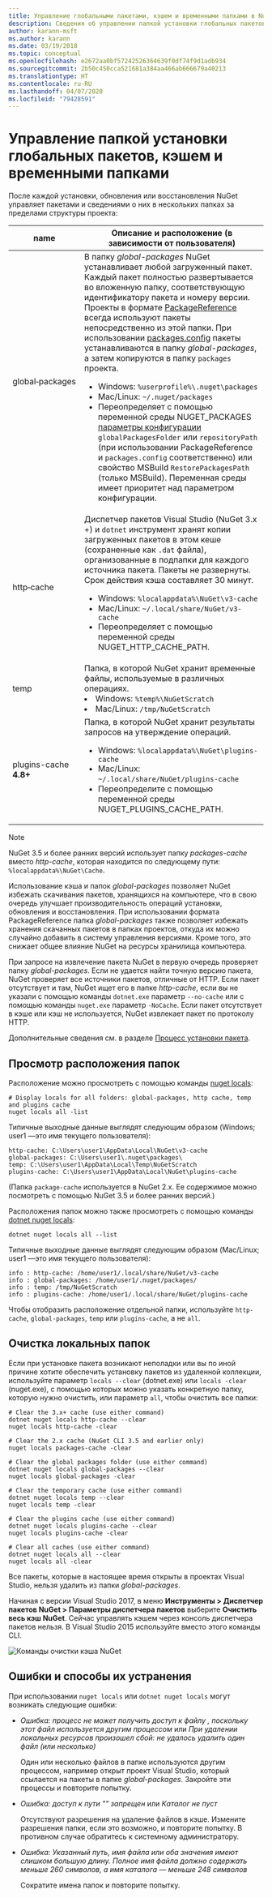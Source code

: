 ```yaml
---
title: Управление глобальными пакетами, кэшем и временными папками в NuGet
description: Сведения об управлении папкой установки глобальных пакетов, кэшем и временными папками на компьютере, которые используются при установке, восстановлении и обновлении пакетов.
author: karann-msft
ms.author: karann
ms.date: 03/19/2018
ms.topic: conceptual
ms.openlocfilehash: e2672aa0bf57242526364639f0df74f9d1adb934
ms.sourcegitcommit: 2b50c450cca521681a384aa466ab666679a40213
ms.translationtype: HT
ms.contentlocale: ru-RU
ms.lasthandoff: 04/07/2020
ms.locfileid: "79428591"
---
```

# <a name="managing-the-global-packages-cache-and-temp-folders"></a>Управление папкой установки глобальных пакетов, кэшем и временными папками

После каждой установки, обновления или восстановления NuGet управляет пакетами и сведениями о них в нескольких папках за пределами структуры проекта:

| name | Описание и расположение (в зависимости от пользователя)|
| --- | --- |
| global&#8209;packages | В папку *global-packages* NuGet устанавливает любой загруженный пакет. Каждый пакет полностью развертывается во вложенную папку, соответствующую идентификатору пакета и номеру версии. Проекты в формате [PackageReference](package-references-in-project-files.md) всегда используют пакеты непосредственно из этой папки. При использовании [packages.config](../reference/packages-config.md) пакеты устанавливаются в папку *global-packages*, а затем копируются в папку `packages` проекта.<br/><ul><li>Windows: `%userprofile%\.nuget\packages`</li><li>Mac/Linux: `~/.nuget/packages`</li><li>Переопределяет с помощью переменной среды NUGET_PACKAGES [параметры конфигурации](../reference/nuget-config-file.md#config-section) `globalPackagesFolder` или `repositoryPath` (при использовании PackageReference и `packages.config` соответственно) или свойство MSBuild `RestorePackagesPath` (только MSBuild). Переменная среды имеет приоритет над параметром конфигурации.</li></ul> |
| http&#8209;cache | Диспетчер пакетов Visual Studio (NuGet 3.x +) и `dotnet` инструмент хранят копии загруженных пакетов в этом кеше (сохраненные как `.dat` файла), организованные в подпапки для каждого источника пакета. Пакеты не развернуты. Срок действия кэша составляет 30 минут.<br/><ul><li>Windows: `%localappdata%\NuGet\v3-cache`</li><li>Mac/Linux: `~/.local/share/NuGet/v3-cache`</li><li>Переопределяет с помощью переменной среды NUGET_HTTP_CACHE_PATH.</li></ul> |
| temp | Папка, в которой NuGet хранит временные файлы, используемые в различных операциях.<br/><li>Windows: `%temp%\NuGetScratch`</li><li>Mac/Linux: `/tmp/NuGetScratch`</li></ul> |
| plugins-cache **4.8+** | Папка, в которой NuGet хранит результаты запросов на утверждение операций.<br/><ul><li>Windows: `%localappdata%\NuGet\plugins-cache`</li><li>Mac/Linux: `~/.local/share/NuGet/plugins-cache`</li><li>Переопределите с помощью переменной среды NUGET_PLUGINS_CACHE_PATH.</li></ul> |

> [!Note]
> NuGet 3.5 и более ранних версий использует папку *packages-cache* вместо *http-cache*, которая находится по следующему пути: `%localappdata%\NuGet\Cache`.

Использование кэша и папок *global-packages* позволяет NuGet избежать скачивания пакетов, хранящихся на компьютере, что в свою очередь улучшает производительность операций установки, обновления и восстановления. При использовании формата PackageReference папка *global-packages* также позволяет избежать хранения скачанных пакетов в папках проектов, откуда их можно случайно добавить в систему управления версиями. Кроме того, это снижает общее влияние NuGet на ресурсы хранилища компьютера.

При запросе на извлечение пакета NuGet в первую очередь проверяет папку *global-packages*. Если не удается найти точную версию пакета, NuGet проверяет все источники пакетов, отличные от HTTP. Если пакет отсутствует и там, NuGet ищет его в папке *http-cache*, если вы не указали с помощью команды `dotnet.exe` параметр `--no-cache` или с помощью команды `nuget.exe` параметр `-NoCache`. Если пакет отсутствует в кэше или кэш не используется, NuGet извлекает пакет по протоколу HTTP.

Дополнительные сведения см. в разделе [Процесс установки пакета](../concepts/package-installation-process.md).

## <a name="viewing-folder-locations"></a>Просмотр расположения папок

Расположение можно просмотреть с помощью команды [nuget locals](../reference/cli-reference/cli-ref-locals.md):

```cli
# Display locals for all folders: global-packages, http cache, temp and plugins cache
nuget locals all -list
```

Типичные выходные данные выглядят следующим образом (Windows; user1 —это имя текущего пользователя):

```output
http-cache: C:\Users\user1\AppData\Local\NuGet\v3-cache
global-packages: C:\Users\user1\.nuget\packages\
temp: C:\Users\user1\AppData\Local\Temp\NuGetScratch
plugins-cache: C:\Users\user1\AppData\Local\NuGet\plugins-cache
```

(Папка `package-cache` используется в NuGet 2.x. Ее содержимое можно посмотреть с помощью NuGet 3.5 и более ранних версий.)

Расположения папок можно также просмотреть с помощью команды [dotnet nuget locals](/dotnet/core/tools/dotnet-nuget-locals):

```dotnetcli
dotnet nuget locals all --list
```

Типичные выходные данные выглядят следующим образом (Mac/Linux; user1 —это имя текущего пользователя):

```output
info : http-cache: /home/user1/.local/share/NuGet/v3-cache
info : global-packages: /home/user1/.nuget/packages/
info : temp: /tmp/NuGetScratch
info : plugins-cache: /home/user1/.local/share/NuGet/plugins-cache
```

Чтобы отобразить расположение отдельной папки, используйте `http-cache`, `global-packages`, `temp` или `plugins-cache`, а не `all`.

## <a name="clearing-local-folders"></a>Очистка локальных папок

Если при установке пакета возникают неполадки или вы по иной причине хотите обеспечить установку пакетов из удаленной коллекции, используйте параметр `locals --clear` (dotnet.exe) или `locals -clear` (nuget.exe), с помощью которых можно указать конкретную папку, которую нужно очистить, или параметр `all`, чтобы очистить все папки:

```cli
# Clear the 3.x+ cache (use either command)
dotnet nuget locals http-cache --clear
nuget locals http-cache -clear

# Clear the 2.x cache (NuGet CLI 3.5 and earlier only)
nuget locals packages-cache -clear

# Clear the global packages folder (use either command)
dotnet nuget locals global-packages --clear
nuget locals global-packages -clear

# Clear the temporary cache (use either command)
dotnet nuget locals temp --clear
nuget locals temp -clear

# Clear the plugins cache (use either command)
dotnet nuget locals plugins-cache --clear
nuget locals plugins-cache -clear

# Clear all caches (use either command)
dotnet nuget locals all --clear
nuget locals all -clear
```

Все пакеты, которые в настоящее время открыты в проектах Visual Studio, нельзя удалить из папки *global-packages*.

Начиная с версии Visual Studio 2017, в меню **Инструменты > Диспетчер пакетов NuGet > Параметры диспетчера пакетов** выберите **Очистить весь кэш NuGet**. Сейчас управлять кэшем через консоль диспетчера пакетов нельзя. В Visual Studio 2015 используйте вместо этого команды CLI.

![Команды очистки кэша NuGet](media/options-clear-caches.png)

## <a name="troubleshooting-errors"></a>Ошибки и способы их устранения

При использовании `nuget locals` или `dotnet nuget locals` могут возникать следующие ошибки:

- *Ошибка: процесс не может получить доступ к файлу <package>, поскольку этот файл используется другим процессом* или *При удалении локальных ресурсов произошел сбой: не удалось удалить один файл (или несколько)*

    Один или несколько файлов в папке используются другим процессом, например открыт проект Visual Studio, который ссылается на пакеты в папке *global-packages*. Закройте эти процессы и повторите попытку.

- *Ошибка: доступ к пути "<path>" запрещен* или *Каталог не пуст*

    Отсутствуют разрешения на удаление файлов в кэше. Измените разрешения папки, если это возможно, и повторите попытку. В противном случае обратитесь к системному администратору.

- *Ошибка: Указанный путь, имя файла или оба значения имеют слишком большую длину. Полное имя файла должно содержать меньше 260 символов, а имя каталога — меньше 248 символов*

    Сократите имена папок и повторите попытку.
